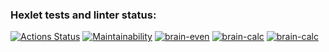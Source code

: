 ### Hexlet tests and linter status:
[![Actions Status](https://github.com/alekut784/python-project-49/workflows/hexlet-check/badge.svg)](https://github.com/alekut784/python-project-49/actions)
[![Maintainability](https://api.codeclimate.com/v1/badges/76a9b631a4cf5aedf8d3/maintainability)](https://codeclimate.com/github/alekut784/python-project-49/maintainability)
[![brain-even](https://asciinema.org/a/eBne3KCnLYmfPCL7GPw2i00Vc)](https://asciinema.org/a/eBne3KCnLYmfPCL7GPw2i00Vc)
[![brain-calc](https://asciinema.org/a/MwOGY3McT1jGtGSaVBGSWPx1b)](https://asciinema.org/a/MwOGY3McT1jGtGSaVBGSWPx1b)
[![brain-calc](https://asciinema.org/a/DTGJQG4ELcGLCOFY86MEmZVMY)](https://asciinema.org/a/DTGJQG4ELcGLCOFY86MEmZVMY)

